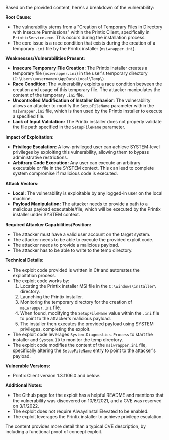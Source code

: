 Based on the provided content, here's a breakdown of the vulnerability:

**Root Cause:**
- The vulnerability stems from a "Creation of Temporary Files in Directory with Insecure Permissions" within the Printix Client, specifically in `PrintixService.exe`. This occurs during the installation process.
- The core issue is a race condition that exists during the creation of a temporary `.ini` file by the Printix installer (`msiwrapper.ini`).

**Weaknesses/Vulnerabilities Present:**
- **Insecure Temporary File Creation:** The Printix installer creates a temporary file (`msiwrapper.ini`) in the user's temporary directory (`C:\Users\<username>\AppData\Local\Temp\`)
- **Race Condition:** The vulnerability exploits a race condition between the creation and usage of this temporary file. The attacker manipulates the content of the temporary `.ini` file.
- **Uncontrolled Modification of Installer Behavior:**  The vulnerability allows an attacker to modify the `SetupFileName` parameter within the `msiwrapper.ini` file, which is then used by the Printix installer to execute a specified file.
- **Lack of Input Validation:** The Printix installer does not properly validate the file path specified in the `SetupFileName` parameter.

**Impact of Exploitation:**
- **Privilege Escalation:** A low-privileged user can achieve SYSTEM-level privileges by exploiting this vulnerability, allowing them to bypass administrative restrictions.
- **Arbitrary Code Execution:** Any user can execute an arbitrary executable or file in the SYSTEM context. This can lead to complete system compromise if malicious code is executed.

**Attack Vectors:**
- **Local:** The vulnerability is exploitable by any logged-in user on the local machine.
- **Payload Manipulation:** The attacker needs to provide a path to a malicious payload executable/file, which will be executed by the Printix installer under SYSTEM context.

**Required Attacker Capabilities/Position:**
- The attacker must have a valid user account on the target system.
- The attacker needs to be able to execute the provided exploit code.
- The attacker needs to provide a malicious payload.
- The attacker has to be able to write to the temp directory.

**Technical Details:**
- The exploit code provided is written in C# and automates the exploitation process.
- The exploit code works by:
    1. Locating the Printix installer MSI file in the `C:\windows\installer\` directory.
    2. Launching the Printix installer.
    3. Monitoring the temporary directory for the creation of  `msiwrapper.ini` file.
    4. When found, modifying the `SetupFileName` value within the `.ini` file to point to the attacker's malicious payload.
    5. The installer then executes the provided payload using SYSTEM privileges, completing the exploit.
-  The exploit code leverages `System.Diagnostics.Process` to start the installer and `System.IO` to monitor the temp directory.
- The exploit code modifies the content of the `msiwrapper.ini` file, specifically altering the `SetupFileName` entry to point to the attacker's payload.

**Vulnerable Versions:**
- Printix Client version 1.3.1106.0 and below.

**Additional Notes:**
- The Github page for the exploit has a helpful README and mentions that the vulnerability was discovered on 10/8/2021, and a CVE was reserved on 3/1/2022.
- The exploit does not require AlwaysInstallElevated to be enabled.
- The exploit leverages the Printix installer to achieve privilege escalation.

The content provides more detail than a typical CVE description, by including a functional proof of concept exploit.